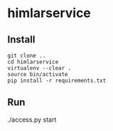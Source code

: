 # himlarservice

## Install

```
git clone ..
cd himlarservice
virtualenv --clear .
source bin/activate
pip install -r requirements.txt
```

## Run

./access.py start

